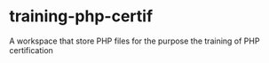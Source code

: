 # training-php-certif
A workspace that store PHP files for the purpose the training of PHP certification
